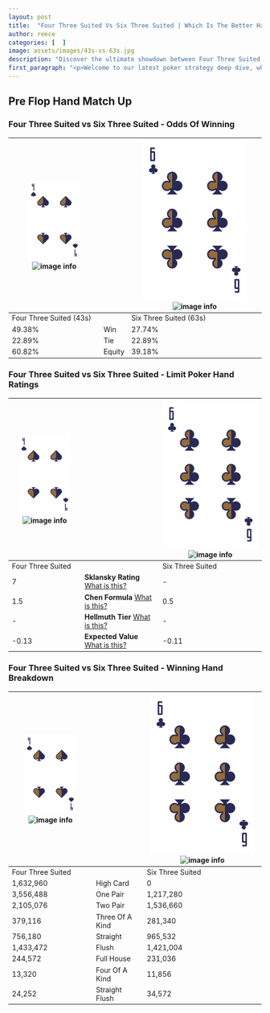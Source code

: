 ```yaml
---
layout: post
title:  "Four Three Suited Vs Six Three Suited | Which Is The Better Hand In Poker? A Complete Guide"
author: reece
categories: [  ]
image: assets/images/43s-vs-63s.jpg
description: "Discover the ultimate showdown between Four Three Suited and Six Three Suited in poker! Uncover the odds, strategies, and scenarios where one hand triumphs over the other. Get ready to up your poker game with this thrilling analysis."
first_paragraph: "<p>Welcome to our latest poker strategy deep dive, where we're pitting two distinct hands against each other in a high-stakes showdown: Four Three Suited vs Six Three Suited.</p><p>In the dynamic world of poker, every decision counts, and knowing which hand holds the upper hand is key to your success at the table.</p><p>In this article, we'll dissect these two hands, explore the scenarios where one dominates the other, and equip you with the knowledge to make strategic choices that can tip the odds in your favor.</p><p>Get ready to unravel the intriguing dynamics of these poker hands and elevate your game to new heights.</p>"
---
```




[comment]: # (sp0)

## Pre Flop Hand Match Up

<div class="table hand-ratings" markdown="1"> 



### Four Three Suited vs Six Three Suited - Odds Of Winning


    
| ![image info](assets/images/hand1/4.png) ![image info](assets/images/hand1/3s.png) |  | ![image info](assets/images/hand2/6.png) ![image info](assets/images/hand2/3s.png) |
| -------- | -------- | -------- |
| Four Three Suited (43s) |  | Six Three Suited (63s) |
| 49.38% | Win | 27.74% |
| 22.89% | Tie | 22.89% |
| 60.82% | Equity | 39.18% |




[comment]: # (sp1)



### Four Three Suited vs Six Three Suited - Limit Poker Hand Ratings


    
| ![image info](assets/images/hand1/4.png) ![image info](assets/images/hand1/3s.png) |  | ![image info](assets/images/hand2/6.png) ![image info](assets/images/hand2/3s.png) |
| -------- | -------- | -------- |
| Four Three Suited |  | Six Three Suited |
| 7 | **Sklansky Rating** [What is this?](/sklansky-rating-explained) | - |
| 1.5 | **Chen Formula** [What is this?](/chen-formula-explained) | 0.5 |
| - | **Hellmuth Tier** [What is this?](/Hellmuth-tier-explained) | - |
| -0.13 | **Expected Value** [What is this?](/expected-value-explained) | -0.11 |




[comment]: # (sp2)



### Four Three Suited vs Six Three Suited - Winning Hand Breakdown


    
| ![image info](assets/images/hand1/4.png) ![image info](assets/images/hand1/3s.png) |  | ![image info](assets/images/hand2/6.png) ![image info](assets/images/hand2/3s.png) |
| -------- | -------- | -------- |
| Four Three Suited |  | Six Three Suited |
| 1,632,960 | High Card | 0 |
| 3,556,488 | One Pair | 1,217,280 |
| 2,105,076 | Two Pair | 1,536,660 |
| 379,116 | Three Of A Kind | 281,340 |
| 756,180 | Straight | 965,532 |
| 1,433,472 | Flush | 1,421,004 |
| 244,572 | Full House | 231,036 |
| 13,320 | Four Of A Kind | 11,856 |
| 24,252 | Straight Flush | 34,572 |




[comment]: # (sp3)



</div>

[comment]: # (sp4)



[comment]: # (sp5)

